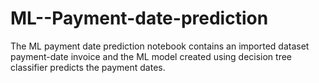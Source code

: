 # ML--Payment-date-prediction
The ML payment date prediction notebook contains
an imported dataset payment-date invoice and the ML model
created using decision tree classifier predicts the payment dates.
